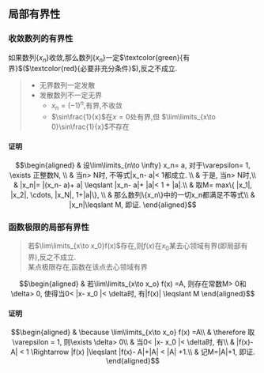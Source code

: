 ## 局部有界性
### 收敛数列的有界性
如果数列$\{x_n\}$收敛,那么数列$\{x_n\}$一定$\textcolor{green}{有界}$($\textcolor{red}{必要非充分条件}$),反之不成立.
> - 无界数列一定发散
> - 发散数列不一定无界
>   - $x_n=(-1)^n$,有界,不收敛
>   - $\sin\frac{1}{x}$在$x=0$处有界,但 $\lim\limits_{x\to 0}\sin\frac{1}{x}$不存在 

#### 证明
$$\begin{aligned}
& 设\lim\limits_{n\to \infty} x_n= a, 对于\varepsilon= 1, \exists 正整数N, \\
& 当n> N时,  不等式|x_n- a|< 1都成立. \\
& 于是, 当n> N时,\\
& |x_n|= |(x_n- a)+ a| \leqslant |x_n- a|+ |a|< 1 + |a|.\\
& 取M= max\{ |x_1|, |x_2|, \cdots, |x_N|, 1+|a|\}, \\
& 那么数列\{x_n\}中的一切x_n都满足不等式\\
& |x_n|\leqslant M, 即证.  
\end{aligned}$$

### 函数极限的局部有界性
> 若$\lim\limits_{x\to x_0}f(x)$存在,则$f(x)$在$x_{0}$某去心领域有界(即局部有界),反之不成立.  
> 某点极限存在,函数在该点去心领域有界

$$\begin{aligned}
& 若\lim\limits_{x\to x_o} f(x) =A, 则存在常数M> 0和\delta> 0, 使得当0< |x- x_0 |< \delta时, 有|f(x)| \leqslant M
\end{aligned}$$

#### 证明
$$\begin{aligned}
& \because \lim\limits_{x\to x_o} f(x) =A\\
& \therefore 取\varepsilon = 1, 则\exists \delta> 0\\
& 当0< |x- x_0 |< \delta时, 有\\
& |f(x)- A| < 1 \Rightarrow |f(x) |\leqslant |f(x)- A|+|A| < |A| +1.\\
& 记M=|A|+1, 即证. 
\end{aligned}$$
